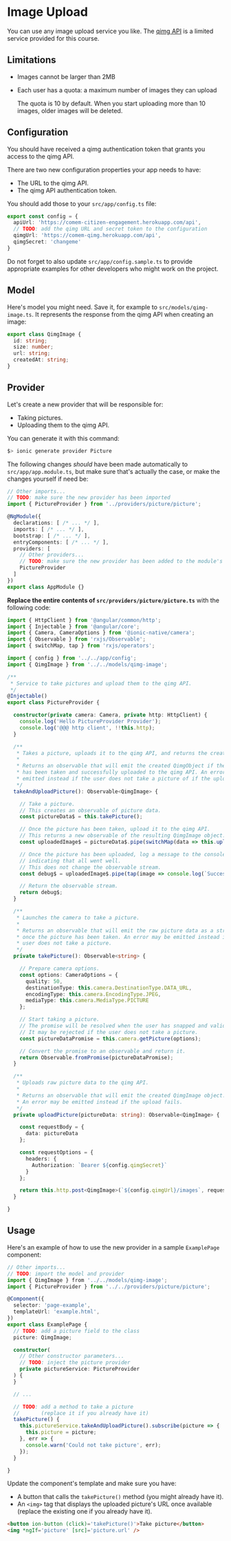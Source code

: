 # Image Upload

You can use any image upload service you like.
The [qimg API][qimg] is a limited service provided for this course.



## Limitations

* Images cannot be larger than 2MB
* Each user has a quota: a maximum number of images they can upload

  The quota is 10 by default.
  When you start uploading more than 10 images, older images will be deleted.



## Configuration

You should have received a qimg authentication token that grants you access to the qimg API.

There are two new configuration properties your app needs to have:

* The URL to the qimg API.
* The qimg API authentication token.

You should add those to your `src/app/config.ts` file:

```ts
export const config = {
  apiUrl: 'https://comem-citizen-engagement.herokuapp.com/api',
  // TODO: add the qimg URL and secret token to the configuration
  qimgUrl: 'https://comem-qimg.herokuapp.com/api',
  qimgSecret: 'changeme'
}
```

Do not forget to also update `src/app/config.sample.ts` to provide appropriate examples for other developers who might work on the project.



## Model

Here's model you might need.
Save it, for example to `src/models/qimg-image.ts`.
It represents the response from the qimg API when creating an image:

```ts
export class QimgImage {
  id: string;
  size: number;
  url: string;
  createdAt: string;
}
```



## Provider

Let's create a new provider that will be responsible for:

* Taking pictures.
* Uploading them to the qimg API.

You can generate it with this command:

```bash
$> ionic generate provider Picture
```

The following changes *should* have been made automatically to `src/app/app.module.ts`,
but make sure that's actually the case, or make the changes yourself if need be:

```ts
// Other imports...
// TODO: make sure the new provider has been imported
import { PictureProvider } from '../providers/picture/picture';

@NgModule({
  declarations: [ /* ... */ ],
  imports: [ /* ... */ ],
  bootstrap: [ /* ... */ ],
  entryComponents: [ /* ... */ ],
  providers: [
    // Other providers...
    // TODO: make sure the new provider has been added to the module's providers array
    PictureProvider
  ]
})
export class AppModule {}
```

**Replace the entire contents of `src/providers/picture/picture.ts`** with the following code:

```ts
import { HttpClient } from '@angular/common/http';
import { Injectable } from '@angular/core';
import { Camera, CameraOptions } from '@ionic-native/camera';
import { Observable } from 'rxjs/Observable';
import { switchMap, tap } from 'rxjs/operators';

import { config } from '../../app/config';
import { QimgImage } from '../../models/qimg-image';

/**
 * Service to take pictures and upload them to the qimg API.
 */
@Injectable()
export class PictureProvider {

  constructor(private camera: Camera, private http: HttpClient) {
    console.log('Hello PictureProvider Provider');
    console.log('@@@ http client', !!this.http);
  }

  /**
   * Takes a picture, uploads it to the qimg API, and returns the created image.
   *
   * Returns an observable that will emit the created QimgObject if the picture
   * has been taken and successfully uploaded to the qimg API. An error may be
   * emitted instead if the user does not take a picture of if the upload fails.
   */
  takeAndUploadPicture(): Observable<QimgImage> {

    // Take a picture.
    // This creates an observable of picture data.
    const pictureData$ = this.takePicture();

    // Once the picture has been taken, upload it to the qimg API.
    // This returns a new observable of the resulting QimgImage object.
    const uploadedImage$ = pictureData$.pipe(switchMap(data => this.uploadPicture(data)))

    // Once the picture has been uploaded, log a message to the console
    // indicating that all went well.
    // This does not change the observable stream.
    const debug$ = uploadedImage$.pipe(tap(image => console.log(`Successfully uploaded picture to ${image.url}`)));

    // Return the observable stream.
    return debug$;
  }

  /**
   * Launches the camera to take a picture.
   *
   * Returns an observable that will emit the raw picture data as a string
   * once the picture has been taken. An error may be emitted instead if the
   * user does not take a picture.
   */
  private takePicture(): Observable<string> {

    // Prepare camera options.
    const options: CameraOptions = {
      quality: 50,
      destinationType: this.camera.DestinationType.DATA_URL,
      encodingType: this.camera.EncodingType.JPEG,
      mediaType: this.camera.MediaType.PICTURE
    };

    // Start taking a picture.
    // The promise will be resolved when the user has snapped and validated the picture.
    // It may be rejected if the user does not take a picture.
    const pictureDataPromise = this.camera.getPicture(options);

    // Convert the promise to an observable and return it.
    return Observable.fromPromise(pictureDataPromise);
  }

  /**
   * Uploads raw picture data to the qimg API.
   *
   * Returns an observable that will emit the created QimgImage object.
   * An error may be emitted instead if the upload fails.
   */
  private uploadPicture(pictureData: string): Observable<QimgImage> {

    const requestBody = {
      data: pictureData
    };

    const requestOptions = {
      headers: {
        Authorization: `Bearer ${config.qimgSecret}`
      }
    };

    return this.http.post<QimgImage>(`${config.qimgUrl}/images`, requestBody, requestOptions);
  }

}
```



## Usage

Here's an example of how to use the new provider in a sample `ExamplePage` component:

```ts
// Other imports...
// TODO: import the model and provider
import { QimgImage } from '../../models/qimg-image';
import { PictureProvider } from '../../providers/picture/picture';

@Component({
  selector: 'page-example',
  templateUrl: 'example.html',
})
export class ExamplePage {
  // TODO: add a picture field to the class
  picture: QimgImage;

  constructor(
    // Other constructor parameters...
    // TODO: inject the picture provider
    private pictureService: PictureProvider
  ) {
  }

  // ...

  // TODO: add a method to take a picture
  //       (replace it if you already have it)
  takePicture() {
    this.pictureService.takeAndUploadPicture().subscribe(picture => {
      this.picture = picture;
    }, err => {
      console.warn('Could not take picture', err);
    });
  }

}
```

Update the component's template and make sure you have:

* A button that calls the `takePicture()` method (you might already have it).
* An `<img>` tag that displays the uploaded picture's URL once available (replace the existing one if you already have it).

```html
<button ion-button (click)='takePicture()'>Take picture</button>
<img *ngIf='picture' [src]='picture.url' />
```



[qimg]: https://mediacomem.github.io/comem-qimg/
